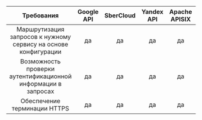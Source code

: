 | Требования | Google API | SberCloud | Yandex API | Apache APISIX | Kong Gateway |
| :---: | :---: | :---: | :---: | :---: | :---: |
| Маршрутизация запросов к нужному сервису на основе конфигурации | да | да | да | да | да |
| Возможность проверки аутентификационной информации в запросах | да | да | да | да | да |
| Обеспечение терминации HTTPS | да | да | да | да | да |
